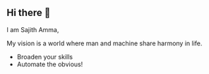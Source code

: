 ## Hi there 👋

I am Sajith Amma,

My vision is a world where man and machine share harmony in life.

* Broaden your skills
* Automate the obvious!

